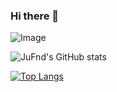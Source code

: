 ### Hi there 👋
![Image](https://www.codewars.com/users/ShadowReW/badges/large)
<!--
**JuFnd/JuFnd** is a ✨ _special_ ✨ repository because its `README.md` (this file) appears on your GitHub profile.

Here are some ideas to get you started:

- 🔭 I’m currently working on ...
- 🌱 I’m currently learning ...
- 👯 I’m looking to collaborate on ...
- 🤔 I’m looking for help with ...
- 💬 Ask me about ...
- 📫 How to reach me: ...
- 😄 Pronouns: ...
- ⚡ Fun fact: ...
-->
![JuFnd's GitHub stats](https://github-readme-stats.vercel.app/api?username=JuFnd&show_icons=true&theme=radical)

[![Top Langs](https://github-readme-stats.vercel.app/api/top-langs/?username=JuFnd)](https://github.com/JuFnd/github-readme-stats)
